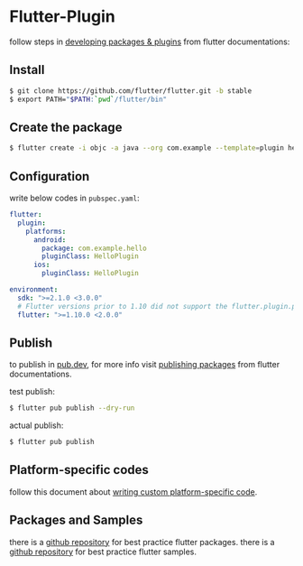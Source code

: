 # Flutter-Plugin

follow steps in [developing packages & plugins](https://flutter.dev/docs/development/packages-and-plugins/developing-packages) from flutter documentations:

## Install
```bash
$ git clone https://github.com/flutter/flutter.git -b stable
$ export PATH="$PATH:`pwd`/flutter/bin"
```

## Create the package
```bash
$ flutter create -i objc -a java --org com.example --template=plugin hello
```

## Configuration
write below codes in `pubspec.yaml`:
```yaml
flutter:
  plugin:
    platforms:
      android:
        package: com.example.hello
        pluginClass: HelloPlugin
      ios:
        pluginClass: HelloPlugin

environment:
  sdk: ">=2.1.0 <3.0.0"
  # Flutter versions prior to 1.10 did not support the flutter.plugin.platforms map.
  flutter: ">=1.10.0 <2.0.0"
```

## Publish
to publish in [pub.dev](https://pub.dev/), for more info visit [publishing packages](https://dart.dev/tools/pub/publishing) from flutter documentations.

test publish:
```bash
$ flutter pub publish --dry-run
```

actual publish:
```bash
$ flutter pub publish
```

## Platform-specific codes
follow this document about [writing custom platform-specific code](https://flutter.dev/docs/development/platform-integration/platform-channels).

## Packages and Samples
there is a [github repository](https://github.com/flutter/plugins/tree/master/packages) for best practice flutter packages.
there is a [github repository](https://github.com/flutter/flutter/tree/master/examples) for best practice flutter samples.
